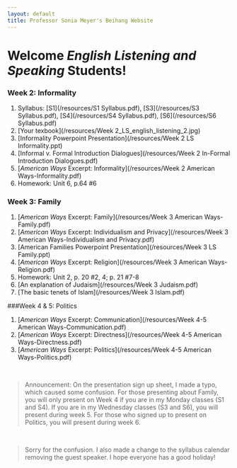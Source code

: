 ```yaml
---
layout: default
title: Professor Sonia Meyer's Beihang Website
---
```


# Welcome *English Listening and Speaking* Students!

### Week 2: Informality

1. Syllabus: [S1](/resources/S1 Syllabus.pdf), [S3](/resources/S3 Syllabus.pdf), [S4](/resources/S4 Syllabus.pdf), [S6](/resources/S6 Syllabus.pdf)
2. [Your texbook](/resources/Week 2_LS_english_listening_2.jpg)
3. [Informality Powerpoint Presentation](/resources/Week 2 LS Informality.ppt)
4. [Informal v. Formal Introduction Dialogues](/resources/Week 2 In-Formal Introduction Dialogues.pdf)
5. [*American Ways* Excerpt: Informality](/resources/Week 2 American Ways-Informality.pdf)
6. Homework: Unit 6, p.64 #6

### Week 3: Family

1. [*American Ways* Excerpt: Family](/resources/Week 3 American Ways-Family.pdf)
2. [*American Ways* Excerpt: Individualism and Privacy](/resources/Week 3 American Ways-Individualism and Privacy.pdf)
3. [American Families Powerpoint Presentation](/resources/Week 3 LS Family.ppt)
4. [*American Ways* Excerpt: Religion](/resources/Week 3 American Ways-Religion.pdf)
4. Homework: Unit 2, p. 20 #2, 4; p. 21 #7-8
5. [An explanation of Judaism](/resources/Week 3 Judaism.pdf)
6. [The basic tenets of Islam](/resources/Week 3 Islam.pdf)

###Week 4 & 5: Politics

1. [*American Ways* Excerpt: Communication](/resources/Week 4-5 American Ways-Communication.pdf)
2. [*American Ways* Excerpt: Directness](/resources/Week 4-5 American Ways-Directness.pdf)
3. [*American Ways* Excerpt: Politics](/resources/Week 4-5 American Ways-Politics.pdf)


</br>

>	Announcement: On the presentation sign up sheet, I made a typo, which caused some confusion. For those presenting about Family, you will only present on Week 4 if you are in my Monday classes (S1 and S4). If you are in my Wednesday classes (S3 and S6), you will present during week 5. For those who signed up to present on Politics,  you will present during week 6.

</br>

>	Sorry for the confusion. I also made a change to the syllabus calendar removing the guest speaker. I hope everyone has a good holiday!
